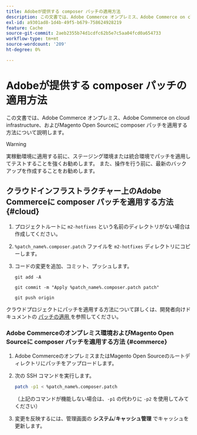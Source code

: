 ```yaml
---
title: Adobeが提供する composer パッチの適用方法
description: この文書では、Adobe Commerce オンプレミス、Adobe Commerce on cloud infrastructure、およびMagento Open Sourceに composer パッチを適用する方法について説明します。
exl-id: a9301ad8-1d4b-49f5-b679-758624928219
feature: Cache
source-git-commit: 2aeb2355b74d1cdfc62b5e7c5aa04fcd0a654733
workflow-type: tm+mt
source-wordcount: '209'
ht-degree: 0%

---
```


# Adobeが提供する composer パッチの適用方法

この文書では、Adobe Commerce オンプレミス、Adobe Commerce on cloud infrastructure、およびMagento Open Sourceに composer パッチを適用する方法について説明します。

>[!WARNING]
>
>実稼動環境に適用する前に、ステージング環境または統合環境でパッチを適用してテストすることを強くお勧めします。 また、操作を行う前に、最新のバックアップを作成することをお勧めします。

## クラウドインフラストラクチャー上のAdobe Commerceに composer パッチを適用する方法 {#cloud}

1. プロジェクトルートに `m2-hotfixes` という名前のディレクトリがない場合は作成してください。
1. `%patch_name%.composer.patch` ファイルを `m2-hotfixes` ディレクトリにコピーします。
1. コードの変更を追加、コミット、プッシュします。

   ```git
   git add -A
   ```

   ```git
   git commit -m "Apply %patch_name%.composer.patch patch"
   ```

   ```git
   git push origin
   ```

クラウドプロジェクトにパッチを適用する方法について詳しくは、開発者向けドキュメントの [ パッチの適用 ](https://experienceleague.adobe.com/ja/docs/commerce-cloud-service/user-guide/develop/upgrade/apply-patches) を参照してください。

### Adobe Commerceのオンプレミス環境およびMagento Open Sourceに composer パッチを適用する方法 {#commerce}

1. Adobe CommerceのオンプレミスまたはMagento Open Sourceのルートディレクトリにパッチをアップロードします。
1. 次の SSH コマンドを実行します。

   ```bash
   patch -p1 < %patch_name%.composer.patch
   ```

   （上記のコマンドが機能しない場合は、`-p1` の代わりに `-p2` を使用してみてください）

1. 変更を反映するには、管理画面の **システム**/**キャッシュ管理** でキャッシュを更新します。
